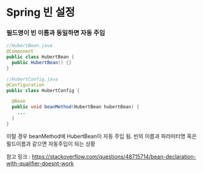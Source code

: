 # Spring 빈 설정

### 필드명이 빈 이름과 동일하면 자동 주입
```java
//HubertBean.java
@Component
public class HubertBean {
  public HubertBean() {}
}

//HubertConfig.java
@Configuration
public class HubertConfig {

  @Bean
  public void beanMethod(HubertBean hubertBean) {
    ...
  }
}
```
이럴 경우 beanMethod에 HubertBean이 자동 주입 됨. 빈의 이름과 파라미터명 혹은 필드이름과 같으면 자동주입이 되는 상황

참고 링크 : https://stackoverflow.com/questions/48715714/bean-declaration-with-qualifier-doesnt-work
